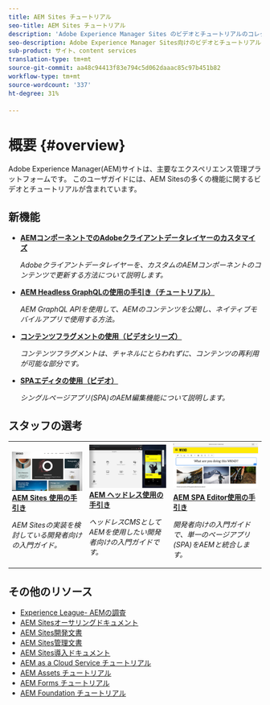 ```yaml
---
title: AEM Sites チュートリアル
seo-title: AEM Sites チュートリアル
description: 'Adobe Experience Manager Sites のビデオとチュートリアルのコレクションです。 '
seo-description: Adobe Experience Manager Sites向けのビデオとチュートリアルの集まり
sub-product: サイト、content services
translation-type: tm+mt
source-git-commit: aa48c94413f83e794c5d062daaac85c97b451b82
workflow-type: tm+mt
source-wordcount: '337'
ht-degree: 31%

---
```



# 概要 {#overview}

Adobe Experience Manager(AEM)サイトは、主要なエクスペリエンス管理プラットフォームです。 このユーザガイドには、AEM Sitesの多くの機能に関するビデオとチュートリアルが含まれています。

## 新機能

* **[AEMコンポーネントでのAdobeクライアントデータレイヤーのカスタマイズ](./integrations/adobe-client-data-layer/data-layer-customize.md)**

   *Adobeクライアントデータレイヤーを、カスタムのAEMコンポーネントのコンテンツで更新する方法について説明します。*

* **[AEM Headless GraphQLの使用の手引き（チュートリアル）](https://experienceleague.adobe.com/docs/experience-manager-learn/getting-started-with-aem-headless/graphql/overview.html)**

   *AEM GraphQL APIを使用して、AEMのコンテンツを公開し、ネイティブモバイルアプリで使用する方法。*

* **[コンテンツフラグメントの使用（ビデオシリーズ）](./content-fragments/content-fragments-feature-video-use.md)**

   *コンテンツフラグメントは、チャネルにとらわれずに、コンテンツの再利用が可能な部分です。*

* **[SPAエディタの使用（ビデオ）](./spa-editor/spa-editor-framework-feature-video-use.md)**

   *シングルページアプリ(SPA)のAEM編集機能について説明します。*

## スタッフの選考

<table>
<tr>
  <td>
    <a href="https://docs.adobe.com/content/help/ja-JP/experience-manager-learn/getting-started-wknd-tutorial-develop/overview.html">
      <img alt="AEM Sites の概要 - WKND チュートリアル" src="./assets/aem-wknd-tutorial.png" />
    </a>
    <div>
      <a href="https://docs.adobe.com/content/help/en/experience-manager-learn/getting-started-wknd-tutorial-develop/overview.html">
    <strong>AEM Sites 使用の手引き</strong>
    </a>
    </div>
    <p>
    <em>AEM Sitesの実装を検討している開発者向けの入門ガイド。</em>
    <p>
  </td>
  <td>
    <a href="https://docs.adobe.com/content/help/ja-JP/experience-manager-learn/getting-started-with-aem-headless/overview.html">
    <img alt="AEM ヘッドレス使用の手引き" src="./assets/aem-headless-tutorial.png" />
    </a>
    <div>
    <a href="https://docs.adobe.com/content/help/en/experience-manager-learn/getting-started-with-aem-headless/overview.html">
    <strong>AEM ヘッドレス使用の手引き</strong>
    </a>
    </div>
    <p>
    <em>ヘッドレスCMSとしてAEMを使用したい開発者向けの入門ガイドです。</em>
    </p>
  </td>
  <td>
    <a href="https://docs.adobe.com/content/help/ja-JP/experience-manager-learn/spa-react-tutorial/overview.html">
      <img alt="AEM SPA Editor使用の手引き" src="./assets/aem-wknd-spa-editor-tutorial.png" />
    </a>
     <div>
      <a href="https://docs.adobe.com/content/help/en/experience-manager-learn/spa-react-tutorial/overview.html">
        <strong>AEM SPA Editor使用の手引き</strong>
      </a>
    </div>
    <p>
    <em>開発者向けの入門ガイドで、単一のページアプリ(SPA)をAEMと統合します。</em>
    <p>
  </td>
</tr>
</table>

## その他のリソース

* [Experience League- AEMの調査](https://experienceleague.adobe.com/#recommended/solutions/experience-manager)
* [AEM Sitesオーサリングドキュメント](https://helpx.adobe.com/experience-manager/6-5/sites/authoring/user-guide.html)
* [AEM Sites開発文書](https://helpx.adobe.com/experience-manager/6-5/sites/developing/user-guide.html)
* [AEM Sites管理文書](https://helpx.adobe.com/experience-manager/6-5/sites/administering/user-guide.html)
* [AEM Sites導入ドキュメント](https://helpx.adobe.com/experience-manager/6-5/sites/deploying/user-guide.html)
* [AEM as a Cloud Service チュートリアル](/help/cloud-service/overview.md)
* [AEM Assets チュートリアル](/help/assets/overview.md)
* [AEM Forms チュートリアル](/help/forms/overview.md)
* [AEM Foundation チュートリアル](/help/foundation/overview.md)
